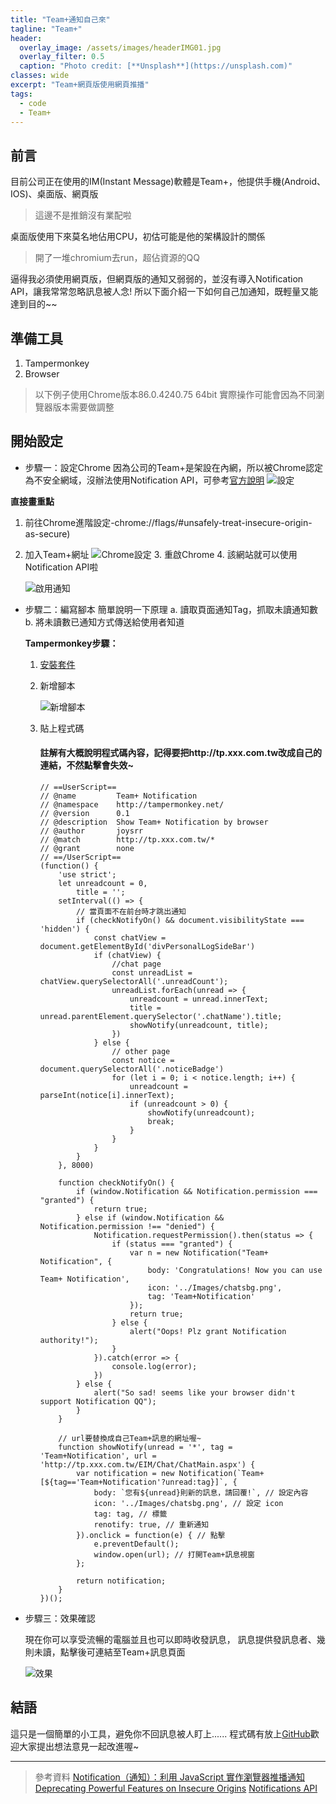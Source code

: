 ```yaml
---
title: "Team+通知自己來"
tagline: "Team+"
header:
  overlay_image: /assets/images/headerIMG01.jpg
  overlay_filter: 0.5
  caption: "Photo credit: [**Unsplash**](https://unsplash.com)"
classes: wide
excerpt: "Team+網頁版使用網頁推播"
tags:
  - code
  - Team+
---
```


## 前言
目前公司正在使用的IM(Instant Message)軟體是Team+，他提供手機(Android、IOS)、桌面版、網頁版
> 這邊不是推銷沒有業配啦

桌面版使用下來莫名地佔用CPU，初估可能是他的架構設計的關係
> 開了一堆chromium去run，超佔資源的QQ

逼得我必須使用網頁版，但網頁版的通知又弱弱的，並沒有導入Notification API，讓我常常忽略訊息被人念!
所以下面介紹一下如何自己加通知，既輕量又能達到目的~~


## 準備工具
1. Tampermonkey
2. Browser
> 以下例子使用Chrome版本86.0.4240.75 64bit
> 實際操作可能會因為不同瀏覽器版本需要做調整

## 開始設定
* 步驟一：設定Chrome
因為公司的Team+是架設在內網，所以被Chrome認定為不安全網域，沒辦法使用Notification API，可參考[官方說明](https://sites.google.com/a/chromium.org/dev/Home/chromium-security/deprecating-powerful-features-on-insecure-origins)
![設定](https://i.imgur.com/GCAVSkG.png)
	
**直接畫重點**
	
   1. 前往Chrome進階設定-chrome://flags/#unsafely-treat-insecure-origin-as-secure)
   2. 加入Team+網址
		![Chrome設定](https://i.imgur.com/kLUhFLg.png)
	3. 重啟Chrome
	4. 該網站就可以使用Notification API啦
	
		![啟用通知](https://i.imgur.com/zzjJ5PG.png)

* 步驟二：編寫腳本
	簡單說明一下原理
	a. 讀取頁面通知Tag，抓取未讀通知數
	b. 將未讀數已通知方式傳送給使用者知道
	
	**Tampermonkey步驟：**
	
	1. [安裝套件](https://chrome.google.com/webstore/detail/tampermonkey/dhdgffkkebhmkfjojejmpbldmpobfkfo?hl=zh-TW)
	
	2. 新增腳本
	
		![新增腳本](https://i.imgur.com/STbLQiI.png)
	
	3.  貼上程式碼
	
		#### 註解有大概說明程式碼內容，記得要把http://tp.xxx.com.tw改成自己的連結，不然點擊會失效~
		
			// ==UserScript==
			// @name         Team+ Notification
			// @namespace    http://tampermonkey.net/
			// @version      0.1
			// @description  Show Team+ Notification by browser
			// @author       joysrr
			// @match        http://tp.xxx.com.tw/*
			// @grant        none
			// ==/UserScript==
			(function() {
			    'use strict';
			    let unreadcount = 0,
			        title = '';
			    setInterval(() => {
			        // 當頁面不在前台時才跳出通知
			        if (checkNotifyOn() && document.visibilityState === 'hidden') {
			            const chatView = document.getElementById('divPersonalLogSideBar')
			            if (chatView) {
			                //chat page
			                const unreadList = chatView.querySelectorAll('.unreadCount');
			                unreadList.forEach(unread => {
			                    unreadcount = unread.innerText;
			                    title = unread.parentElement.querySelector('.chatName').title;
			                    showNotify(unreadcount, title);
			                })
			            } else {
			                // other page
			                const notice = document.querySelectorAll('.noticeBadge')
			                for (let i = 0; i < notice.length; i++) {
			                    unreadcount = parseInt(notice[i].innerText);
			                    if (unreadcount > 0) {
			                        showNotify(unreadcount);
			                        break;
			                    }
			                }
			            }
			        }
			    }, 8000)

			    function checkNotifyOn() {
			        if (window.Notification && Notification.permission === "granted") {
			            return true;
			        } else if (window.Notification && Notification.permission !== "denied") {
			            Notification.requestPermission().then(status => {
			                if (status === "granted") {
			                    var n = new Notification("Team+ Notification", {
			                        body: 'Congratulations! Now you can use Team+ Notification',
			                        icon: '../Images/chatsbg.png',
			                        tag: 'Team+Notification'
			                    });
			                    return true;
			                } else {
			                    alert("Oops! Plz grant Notification authority!");
			                }
			            }).catch(error => {
			                console.log(error);
			            })
			        } else {
			            alert("So sad! seems like your browser didn't support Notification QQ");
			        }
			    }

			    // url要替換成自己Team+訊息的網址喔~
			    function showNotify(unread = '*', tag = 'Team+Notification', url = 'http://tp.xxx.com.tw/EIM/Chat/ChatMain.aspx') {
			        var notification = new Notification(`Team+[${tag=='Team+Notification'?unread:tag}]`, {
			            body: `您有${unread}則新的訊息，請回覆!`, // 設定內容
			            icon: '../Images/chatsbg.png', // 設定 icon
			            tag: tag, // 標籤
			            renotify: true, // 重新通知
			        }).onclick = function(e) { // 點擊
			            e.preventDefault();
			            window.open(url); // 打開Team+訊息視窗
			        };

			        return notification;
			    }
			})();
			
* 步驟三：效果確認

	現在你可以享受流暢的電腦並且也可以即時收發訊息，
	訊息提供發訊息者、幾則未讀，點擊後可連結至Team+訊息頁面

	![效果](https://i.imgur.com/Wo25uBh.png)

## 結語
這只是一個簡單的小工具，避免你不回訊息被人盯上......
程式碼有放上[GitHub](https://github.com/joysrr/Teamplus-NotificationWeb)歡迎大家提出想法意見一起改進喔~

-----
> 參考資料
> [Notification（通知）：利用 JavaScript 實作瀏覽器推播通知](https://cythilya.github.io/2017/07/09/notification/#comment-3670533584)
> [Deprecating Powerful Features on Insecure Origins](https://sites.google.com/a/chromium.org/dev/Home/chromium-security/deprecating-powerful-features-on-insecure-origins)
>[Notifications API](https://notifications.spec.whatwg.org/)
<!--stackedit_data:
eyJoaXN0b3J5IjpbLTIxMjg5NDgyOTMsLTMwNzA4MDM0NSwtMT
Q1Nzc2MTAxOSwxMDgxMjAyNjEsLTE2MTIzODUwNDEsMTU0Nzk2
NzUxMSwtOTMwNjUyMzA0LDQ4NTQ4NDY3OCwtMTA4MzA2MjMxMC
wtMTY2NDQxNTEyOSwtMTY2ODE2NTc3NiwtMTcxNjA3ODk0MF19

-->